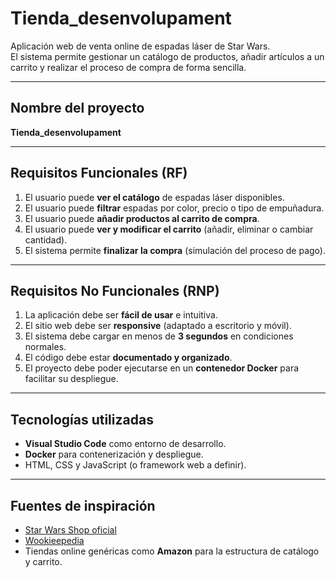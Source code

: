 # Tienda_desenvolupament

Aplicación web de venta online de espadas láser de Star Wars.  
El sistema permite gestionar un catálogo de productos, añadir artículos a un carrito y realizar el proceso de compra de forma sencilla.

---

## Nombre del proyecto
**Tienda_desenvolupament**

---

## Requisitos Funcionales (RF)

1. El usuario puede **ver el catálogo** de espadas láser disponibles.  
2. El usuario puede **filtrar** espadas por color, precio o tipo de empuñadura.  
3. El usuario puede **añadir productos al carrito de compra**.  
4. El usuario puede **ver y modificar el carrito** (añadir, eliminar o cambiar cantidad).  
5. El sistema permite **finalizar la compra** (simulación del proceso de pago).  

---

## Requisitos No Funcionales (RNP)

1. La aplicación debe ser **fácil de usar** e intuitiva.  
2. El sitio web debe ser **responsive** (adaptado a escritorio y móvil).  
3. El sistema debe cargar en menos de **3 segundos** en condiciones normales.  
4. El código debe estar **documentado y organizado**.  
5. El proyecto debe poder ejecutarse en un **contenedor Docker** para facilitar su despliegue.  

---

## Tecnologías utilizadas

- **Visual Studio Code** como entorno de desarrollo.  
- **Docker** para contenerización y despliegue.  
- HTML, CSS y JavaScript (o framework web a definir).  

---

## Fuentes de inspiración

- [Star Wars Shop oficial](https://shop.starwars.com/)  
- [Wookieepedia](https://starwars.fandom.com/wiki/Main_Page)  
- Tiendas online genéricas como **Amazon** para la estructura de catálogo y carrito.  
